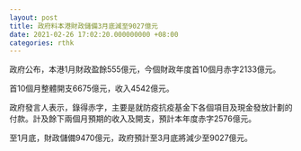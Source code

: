 ```yaml
---
layout: post
title: 政府料本港財政儲備3月底減至9027億元
date: 2021-02-26 17:02:20.000000000 +08:00
categories: rthk
---
```


政府公布，本港1月財政盈餘555億元，今個財政年度首10個月赤字2133億元。

首10個月整體開支6675億元，收入4542億元。

政府發言人表示，錄得赤字，主要是就防疫抗疫基金下各個項目及現金發放計劃的付款。計及餘下兩個月預期的收入及開支，預計本年度赤字2576億元。

至1月底，財政儲備9470億元，政府預計至3月底將減少至9027億元。
